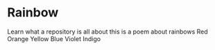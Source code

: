 # Rainbow
Learn what a repository is all about
this is a poem about rainbows
Red
Orange
Yellow
Blue
Violet
Indigo
